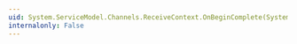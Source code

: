 ```yaml
---
uid: System.ServiceModel.Channels.ReceiveContext.OnBeginComplete(System.TimeSpan,System.AsyncCallback,System.Object)
internalonly: False
---
```


